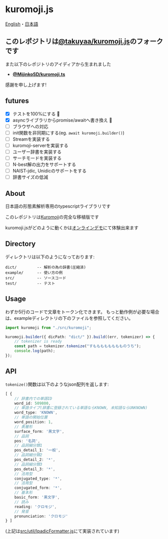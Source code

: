 # kuromoji.js

[English](/docs/README-en.md)・[日本語](/docs/README-ja.md)

## このレポジトリは[@takuyaa/kuromoji.js](https://github.com/takuyaa/kuromoji.js)のフォークです

また以下のレポジトリのアイディアから生まれました

- **[@MijinkoSD/kuromoji.ts](https://github.com/MijinkoSD/kuromoji.ts)**

感謝を申し上げます!

## futures

- [x] テストを100%にする :partying_face:
- [x] asyncライブラリからpromise/awaitへ書き換え :partying_face:
- [ ] ブラウザへの対応
- [ ] init関数を非同期にする(eg. `await kuromoji.builder()`)
- [ ] Streamを実装する
- [ ] kuromoji-serverを実装する
- [ ] ユーザー辞書を実装する
- [ ] サーチモードを実装する
- [ ] N-best解の出力をサポートする
- [ ] NAIST-jdic, Unidicのサポートをする
- [ ] 辞書サイズの低減

## About

日本語の形態素解析専用のtypescriptライブラリです

このレポジトリは[Kuromoji](https://www.atilika.com/ja/kuromoji/)の完全な移植版です

kuromoji.jsがどのように動くかは[オンラインデモ](https://takuyaa.github.io/kuromoji.js/demo/tokenize.html)にて体験出来ます

## Directory

ディレクトリは以下のようになっております:

    dict/         -- 解析の為の辞書(圧縮済)
    example/      -- 使い方の例
    src/          -- ソースコード
    test/         -- テスト

## Usage

わずか5行のコードで文章をトークン化できます。
もっと動作例が必要な場合は、exampleディレクトリの下のファイルを参照してください。

```typescript
import kuromoji from "./src/kuromoji";

kuromoji.builder({ dicPath: "dict/" }).build((err, tokenizer) => {
    // tokenizer is ready
    const path = tokenizer.tokenize("すもももももももものうち");
    console.log(path);
});
```

## API

`tokenize()`関数は以下のようなjson配列を返します:

```typescript
[ {
    // 辞書内での単語ID
    word_id: 509800,
    // 単語タイプ(辞書に登録されている単語ならKNOWN, 未知語ならUNKNOWN)
    word_type: 'KNOWN',
    // 単語の開始位置
    word_position: 1,
    // 表層形
    surface_form: '黒文字',
    // 品詞
    pos: '名詞',
    // 品詞細分類1
    pos_detail_1: '一般',
    // 品詞細分類2
    pos_detail_2: '*',
    // 品詞細分類3
    pos_detail_3: '*',
    // 活用型
    conjugated_type: '*',
    // 活用型
    conjugated_form: '*',
    // 基本形
    basic_form: '黒文字',
    // 読み
    reading: 'クロモジ',
    // 発音
    pronunciation: 'クロモジ'
} ]
```

(上記は[src/util/IpadicFormatter.js](./src/util/IpadicFormatter.ts)にて実装されています)
